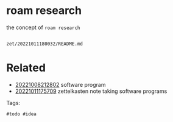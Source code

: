 # roam research

the concept of `roam research`

```
```

` zet/20221011180032/README.md `

# Related

- [20221008212802](/zet/20221008212802/README.md) software program
- [20221011175709](/zet/20221011175709/README.md) zettelkasten note taking software programs

Tags:

    #todo #idea
